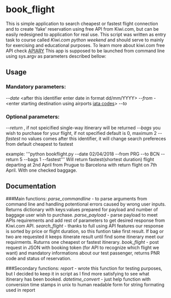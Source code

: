 # book_flight

This is simple application to search cheapest or fastest flight connection and to create 'fake'
reservation using free API from  Kiwi.com, but can be easily redesigned to application for real use. 
This script was written as entry task to course called _Kiwi.com_ _python_ _weekend_
and should serve to mainly for exercising and educational purposes. To learn more about kiwi.com free API check
[APIARY](https://skypickerpublicapi.docs.apiary.io/#reference/flights) This app is supposed to be launched from command line
using sys.argv as parameters described bellow:

## Usage

### Mandatory parameters:
*--date* <after this identifier enter date in format dd/mm/YYYY>
*--from* - <enter starting destination using airports [iata codes](https://en.wikipedia.org/wiki/IATA_airport_code)>
*--to* <final destination in iatacode>

### Optional parameters:
*--return* <number of nights you wish to spent in destination>, if not speicified single-way itinerary will be returned
*--bags* <number of checked baggage> you wish to purchase for your flight, if not specified default is 0, maximum 2
*--fastest* no values comes after this identifier, it will change search prefereces from default cheapest to fastest

example:
'''python bookflight.py --date 02/04/2018 --from PRG --to BCN --return 5 --bags 1 --fastest'''
Will return fastest(shortest duration) flight departing at 2nd April from Prugue to Barcelona with return flight on 7th April.
With one checked baggage.

## Documentation

###Main functions:
*parse_commandline* - to parse arguments from command line and handling potentional errors caused by wrong user inputs.
Returns dictionary with keys:values prepared for payload and number of baggage user wish to purchase.
*parse_payload* - parse payload to meet APIs requirements and add rest of parameters to get desired response from Kiwi.com API.
*search_flight* - thanks to full using API features our response is sorted by price or flight duration, so this funtion take first result.
If bag or  two are requested it keeps itinerate result until find some itinerary meet our requirments. Ruturns one cheapest or fastest
itinerary.
*book_flight* - post request in JSON with booking token (for API to recognize which flight we want) and mandatory informations about
our test passenger, returns PNR code and status of reservation.

###Secondary functions:
*report* - wrote this function for testing purposes, but I decided to keep it in script as I find more satisfying to see what itinerary
has been booked.
*datetime_convert* - just help function with conversion time stamps in unix to human readable form for string formating used in report
